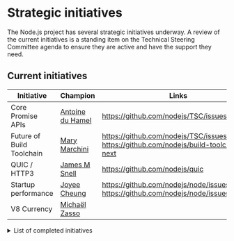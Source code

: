 # Strategic initiatives

The Node.js project has several strategic initiatives underway. A review of the
current initiatives is a standing item on the Technical Steering Committee
agenda to ensure they are active and have the support they need.

## Current initiatives

| Initiative                | Champion                    | Links                                                                                    |
|---------------------------|-----------------------------|------------------------------------------------------------------------------------------|
| Core Promise APIs         | [Antoine du Hamel][aduh95]  | <https://github.com/nodejs/TSC/issues/1094>                                              |
| Future of Build Toolchain | [Mary Marchini][mmarchini]  | <https://github.com/nodejs/TSC/issues/901>, <https://github.com/nodejs/build-toolchain-next> |
| QUIC / HTTP3              | [James M Snell][jasnell]    | <https://github.com/nodejs/quic>                                                           |
| Startup performance       | [Joyee Cheung][joyeecheung] | <https://github.com/nodejs/node/issues/17058> <https://github.com/nodejs/node/issues/21563>  |
| V8 Currency               | [Michaël Zasso][targos]     |                                                                                          |

<details>
<summary>List of completed initiatives</summary>

## Completed initiatives

| Initiative         | Champion                   | Links                                           |
|--------------------|----------------------------|--------------------------------------------------|
| Build resources    | Michael Dawson             | <https://github.com/nodejs/build/issues/1154#issuecomment-448418977> |
| CVE Management     | Michael Dawson             | <https://github.com/nodejs/security-wg/issues/33> |
| Governance         | Myles Borins               |                                                 |
| Moderation Team    | Rich Trott                 | <https://github.com/nodejs/TSC/issues/329>        |
| Modules            | Myles Borins               | <https://github.com/nodejs/modules>               |
| N-API              | Michael Dawson             | <https://github.com/nodejs/abi-stable-node>       |
| npm Integration    | Myles Borins               | <https://github.com/nodejs/node/pull/21594>       |
| OpenSSL Evolution  | Rod Vagg                   | <https://github.com/nodejs/TSC/issues/677>        |
| Open Web Standards | Myles Borins, Joyee Cheung | <https://github.com/nodejs/open-standards>        |
| VM module fix      | Franziska Hinkelmann       | <https://github.com/nodejs/node/issues/6283>      |
| Workers            | Anna Henningsen            | <https://github.com/nodejs/worker>                |

</details>

[aduh95]: https://github.com/aduh95
[jasnell]: https://github.com/jasnell
[joyeecheung]: https://github.com/joyeecheung
[mmarchini]: https://github.com/mmarchini
[targos]: https://github.com/targos
